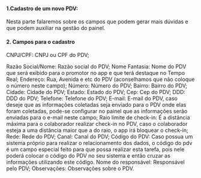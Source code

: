 #### 1.Cadastro de um novo PDV:

Nesta parte falaremos sobre os campos que podem gerar mais dúvidas e que 
podem auxiliar na gestão do painel.

#### 2. Campos para o cadastro

CNPJ/CPF: CNPJ ou CPF do PDV;

Razão Social/Nome: Razão social do PDV;
Nome Fantasia: Nome do PDV que será exibido para o promotor no app e que terá destaque no Tempo Real;
Endereço: Rua, Avenida e etc do PDV (aconselhamos que não coloque o número neste campo);
Número: Número do PDV;
Bairro: Bairro do PDV;
Cidade: Cidade do PDV;
Estado: Estado do PDV;
Cep: Cep do PDV;
DDD: DDD do PDV;
Telefone: Telefone do PDV;
E-mail: E-mail do PDV, caso deseje que as informações coletadas seja enviado para o PDV onde elas foram coletadas, pode-se configurar no painel que as informações serão enviadas para o e-mail neste campo;
Raio limite de check-in: É a distância máxima para o colaborador realizar check-in no PDV, caso o colaborador esteja a uma distância maior que a do raio, o app irá bloquear o check-in;
Rede: Rede do PDV;
Canal: Canal do PDV;
Código do PDV: Caso possua um sistema próprio para realizar o relacionamento dos dados, o código do pdv é um campo especial feito para que possa realizar esta tarefa, pois nele poderá colocar o código do PDV no seu sistema e então cruzar as informações utilizando este código.
Nome do responsável: Responsável pelo PDV;
Observações: Observações sobre o PDV.